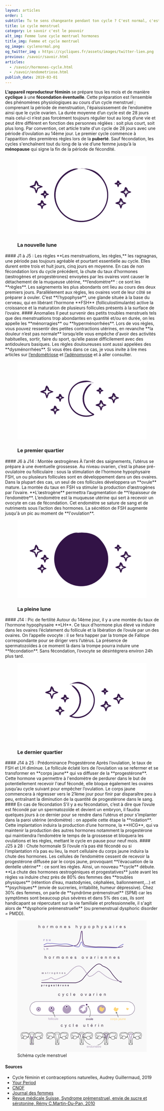 ```yaml
---
layout: articles
order: 1
subtitle: Tu te sens changeante pendant ton cycle ? C'est normal, c'est hormonal.
title: Le cycle menstruel
category: Le savoir c'est le pouvoir
alt_img: Femme lune cycle mentruel hormones
title_img: Femme et cycle mentruel
og_image: cyclenormal.png
og_twitter_img : https://cycliques.fr/assets/images/twitter-lien.png
previous: /savoir/savoir.html
articles:
  - /savoir/hormones-cycle.html
  - /savoir/endometriose.html
publish_date: 2019-03-01
---
```


**L’appareil reproducteur féminin** se prépare tous les mois et de manière **cyclique** à une **fécondation éventuelle**. Cette préparation est l’ensemble des phénomènes physiologiques au cours d’un cycle menstruel ; comprenant la période de menstruation, l'épaississement de l’endomètre ainsi que le cycle ovarien.
La durée moyenne d’un cycle est de 28 jours mais celui-ci n’est pas forcément toujours régulier tout au long d’une vie et peut être différent en fonction des personnes réglées : soit plus court, soit plus long. Par convention, cet article traite d'un cycle de 28 jours avec une période d’ovulation au 14ème jour.
Le premier cycle commence à l'apparition des premières règles lors de la **puberté**. Sauf fécondation, les cycles s'enchaînent tout du long de la vie d’une femme jusqu’à la **ménopause** qui signe la fin de la période de fécondité.
<figure class="cycle">
  <img src="/assets/images/svg/cycle/nouvellelune.svg">
  <h3>La nouvelle lune</h3>
</figure>
#### J1 à J5 : Les règles
**Les menstruations, les règles,** les ragnagnas, une période pas toujours agréable et pourtant essentielle au cycle. Elles durent entre trois et huit jours, cinq jours en moyenne.
En cas de non fécondation lors du cycle précédent, la chute du taux d’hormones (œstrogènes et progestérones) envoyées par les ovaires vont causer le détachement de la muqueuse utérine, **l’endomètre** : ce sont les **règles**. Les saignements les plus abondants ont lieu au cours des deux premiers jours. Parallèlement aux règles, les ovaires vont de leur côté se préparer à ovuler. C’est **l’hypophyse**, une glande située à la base du cerveau, qui en libérant l’hormone **FSH** (folliculostimulante) active la croissance et la maturation de plusieurs follicules présents à la surface de l’ovaire.
#### Anomalies
Il peut survenir des petits troubles menstruels tels que des menstruations trop abondantes en quantité et/ou en durée, on les appelle les **ménorragies** ou **hyperménorrhées**.
Lors de vos règles, vous pouvez ressentir des petites contractions utérines, en revanche **la douleur n’est pas normale** lorsqu’elle vous empêche d'avoir des activités habituelles, sortir, faire du sport, qu’elle passe difficilement avec des antidouleurs basiques. Les règles douloureuses sont aussi appelées des **dysménorrhées**. Si vous êtes dans ce cas, je vous invite à lire mes articles sur <a href="/savoir/endometriose.html" class="link">l’endométriose</a> et <a href="/savoir/endometriose.html" class="link">l’adénomyose</a> et à aller consulter.
<figure class="cycle">
  <img src="/assets/images/svg/cycle/precroissant.svg">
  <h3>Le premier quartier</h3>
</figure>
#### J6 à J14 : Montée œstrogènes
À l’arrêt des saignements, l’utérus se prépare à une éventuelle grossesse. Au niveau ovarien, c’est la phase pré-ovulatoire ou folliculaire : sous la stimulation de l’hormone hypophysaire FSH, un ou plusieurs follicules sont en développement dans un des ovaires. Dans la plupart des cas, un seul de ces follicules développera un **ovule** mature. La montée du taux en FSH va stimuler la production d’œstrogènes par l’ovaire. **L’œstrogène** permettra l’augmentation de **l’épaisseur de l’endomètre**. L’endomètre est la muqueuse utérine qui sert à recevoir un ovocyte en cas de fécondation. Cet endomètre se sature de sang et de nutriments sous l’action des hormones. La sécrétion de FSH augmente jusqu'à un pic au moment de **l'ovulation**.
<figure class="cycle">
  <img src="/assets/images/svg/cycle/pleinelune.svg">
  <h3>La pleine lune</h3>
</figure>
#### J14 : Pic de fertilité
Autour du 14ème jour, il y a une montée du taux de l’hormone hypophysaire **LH**. Ce taux d’hormone plus élevé va induire dans les ovaires l’éclatement du follicule et la libération de l’ovule par un des ovaires. On l’appelle ovocyte : il se fera happer par la trompe de Fallope correspondante pour se diriger vers l’utérus. La présence de spermatozoïdes à ce moment là dans la trompe pourra induire une **fécondation**. Sans fécondation, l’ovocyte se désintégrera environ 24h plus tard.
<figure class="cycle">
  <img src="/assets/images/svg/cycle/dercroissant.svg">
  <h3>Le dernier quartier</h3>
</figure>
#### J14 à 25 : Prédominance Progestérone
Après l’ovulation, le taux de FSH et LH diminue. Le follicule éclaté lors de l’ovulation va se refermer et se transformer en **corps jaune** qui va diffuser de la **progestérone**. Cette hormone va permettre à l'endomètre de perdurer dans le but de potentiellement recevoir l'œuf fécondé, elle bloque également les ovaires jusqu’au cycle suivant pour empêcher l’ovulation. Le corps jaune commencera à régresser vers le 21ème jour pour finir par disparaître peu à peu, entraînant la diminution de la quantité de progestérone dans le sang.
#### En cas de fécondation
S’il y a eu fécondation, c’est à dire que l’ovule est fécondé par un spermatozoïde et devient un embryon, il faudra quelques jours à ce dernier pour se rendre dans l’utérus et pour s’implanter dans la paroi utérine (endomètre) : on appelle cette étape la **nidation**. Cette implantation induira la production d’une hormone, la **HCG**, qui va maintenir la production des autres hormones notamment la progestérone qui maintiendra l’endomètre le temps de la grossesse et bloquera les ovulations et les règles, mettant le cycle en pause pour neuf mois.
#### J25 à 28 : Chute hormonale
Si l’ovule n’a pas été fécondé ou si l’implantation n’a pas eu lieu, la mort cellulaire du corps jaune induira la chute des hormones. Les cellules de l’endomètre cessent de recevoir la progestérone diffusée par le corps jaune, provoquant **l’évacuation de la dentelle utérine** : ce sont les règles. Ainsi, un nouveau **cycle** débute.
**La chute des hormones œstrogéniques et progestatives** juste avant les règles va induire chez près de 80% des femmes des **troubles physiques** (rétention d’eau, mastodynies, céphalées, ballonnement,...) et **psychiques** (envie de sucreries, irritabilité, humeur dépressive). Chez 30% des femmes, on parle de **syndrôme prémenstruel** (SPM) car les symptômes sont beaucoup plus sévères et dans 5% des cas, ils sont handicapant se répercutant sur la vie familiale et professionnelle, il s'agit alors de **dysphorie prémenstruelle** (ou premenstrual dysphoric disorder = PMDD).
<figure class="schema">
  <img src="/assets/images/schema/cycle.png" class="img-fluid" alt="schema cycle menstruel ovarien uterin taux hormonaux hypophyse endomètre ovule ovaire lh oœstrogenes progesterone fsh" title="Schéma du cycle menstruel et des différents changements hormonaux et physiques">
  <figcaption>Schéma cycle menstruel</figcaption>
</figure>
<div class="col-sm-10 offset-sm-1 sources">
  <h4>Sources</h4>
  <ul class="ul-list">
    <li class="list">Cycle féminin et contraceptions naturelles, Audrey Guillermaud, 2019</li>
    <li class="list"><a href="https://www.yourperiod.ca/fr/normal-periods/menstrual-cycle-basics/">Your Period</a></li>
    <li class="list"><a href="http://www.cngof.fr/communiques-de-presse/103-le-cycle-menstruel">CNOF</a></li>
    <li class="list"><a href="https://sante.journaldesfemmes.fr/fiches-sexo-gyneco/2488664-regles-femme-duree-cycle-calcul-symptome/">Journal des femmes</a></li>
    <li class="list"><a href="https://www.revmed.ch/RMS/2010/RMS-258/Syndrome-premenstruel-envie-de-sucre-et-serotonine">Revue médicale Suisse, Syndrome prémenstruel, envie de sucre et sérotonine, Rémy C.Martin-Du-Pan, 2010</a></li>
  </ul>
</div>
